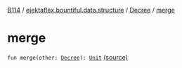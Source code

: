 [B114](../../index.md) / [ejektaflex.bountiful.data.structure](../index.md) / [Decree](index.md) / [merge](./merge.md)

# merge

`fun merge(other: `[`Decree`](index.md)`): `[`Unit`](https://kotlinlang.org/api/latest/jvm/stdlib/kotlin/-unit/index.html) [(source)](https://github.com/ejektaflex/Bountiful/tree/develop/src/main/kotlin/ejektaflex/bountiful/data/structure/Decree.kt#L30)